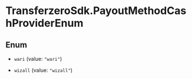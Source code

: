 # TransferzeroSdk.PayoutMethodCashProviderEnum

## Enum


* `wari` (value: `"wari"`)

* `wizall` (value: `"wizall"`)


